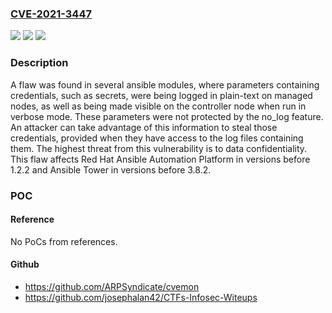 ### [CVE-2021-3447](https://cve.mitre.org/cgi-bin/cvename.cgi?name=CVE-2021-3447)
![](https://img.shields.io/static/v1?label=Product&message=ansible&color=blue)
![](https://img.shields.io/static/v1?label=Version&message=Red%20Hat%20Ansible%20Automation%20Platform%201.2.2%2C%20Ansible%20Tower%203.8.2%20&color=brightgreen)
![](https://img.shields.io/static/v1?label=Vulnerability&message=CWE-532&color=brightgreen)

### Description

A flaw was found in several ansible modules, where parameters containing credentials, such as secrets, were being logged in plain-text on managed nodes, as well as being made visible on the controller node when run in verbose mode. These parameters were not protected by the no_log feature. An attacker can take advantage of this information to steal those credentials, provided when they have access to the log files containing them. The highest threat from this vulnerability is to data confidentiality. This flaw affects Red Hat Ansible Automation Platform in versions before 1.2.2 and Ansible Tower in versions before 3.8.2.

### POC

#### Reference
No PoCs from references.

#### Github
- https://github.com/ARPSyndicate/cvemon
- https://github.com/josephalan42/CTFs-Infosec-Witeups

